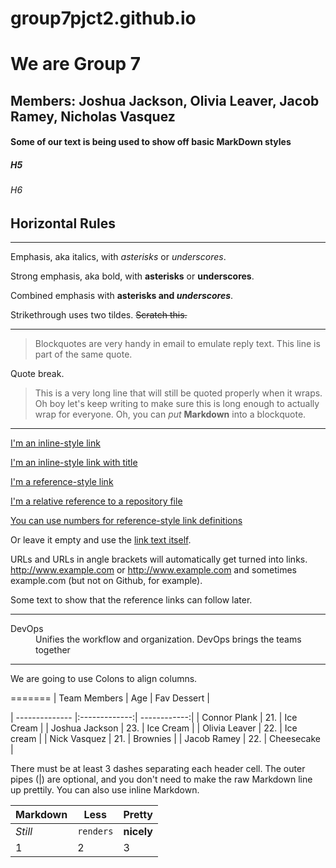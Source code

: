 # group7pjct2.github.io

# We are Group 7
## Members: Joshua Jackson, Olivia Leaver, Jacob Ramey, Nicholas Vasquez
#### Some of our text is being used to show off basic MarkDown styles
##### H5
###### H6

## Horizontal Rules

---

Emphasis, aka italics, with *asterisks* or _underscores_.

Strong emphasis, aka bold, with **asterisks** or __underscores__.

Combined emphasis with **asterisks and _underscores_**.

Strikethrough uses two tildes. ~~Scratch this.~~

---

> Blockquotes are very handy in email to emulate reply text.
> This line is part of the same quote.

Quote break.

> This is a very long line that will still be quoted properly when it wraps. Oh boy let's keep writing to make sure this is long enough to actually wrap for everyone. Oh, you can *put* **Markdown** into a blockquote. 

---

[I'm an inline-style link](https://www.google.com)

[I'm an inline-style link with title](https://www.google.com "Google's Homepage")

[I'm a reference-style link][Arbitrary case-insensitive reference text]

[I'm a relative reference to a repository file](../blob/master/LICENSE)

[You can use numbers for reference-style link definitions][1]

Or leave it empty and use the [link text itself].

URLs and URLs in angle brackets will automatically get turned into links. 
http://www.example.com or <http://www.example.com> and sometimes 
example.com (but not on Github, for example).

Some text to show that the reference links can follow later.

[arbitrary case-insensitive reference text]: https://www.mozilla.org
[1]: http://slashdot.org
[link text itself]: http://www.reddit.com

---

<dl>
  <dt>DevOps</dt>
  <dd>Unifies the workflow and organization. DevOps brings the teams together</dd>

---

We are going to use Colons to align columns.



=======
| Team Members   | Age           | Fav Dessert  |

| -------------- |:-------------:| ------------:|
| Connor Plank   | 21.           | Ice Cream    |
| Joshua Jackson | 23.           | Ice Cream    |
| Olivia Leaver  | 22.           | Ice cream    | 
| Nick Vasquez   | 21.           | Brownies     |
| Jacob Ramey    | 22.           | Cheesecake   |

There must be at least 3 dashes separating each header cell.
The outer pipes (|) are optional, and you don't need to make the 
raw Markdown line up prettily. You can also use inline Markdown.

Markdown | Less | Pretty
--- | --- | ---
*Still* | `renders` | **nicely**
1 | 2 | 3
